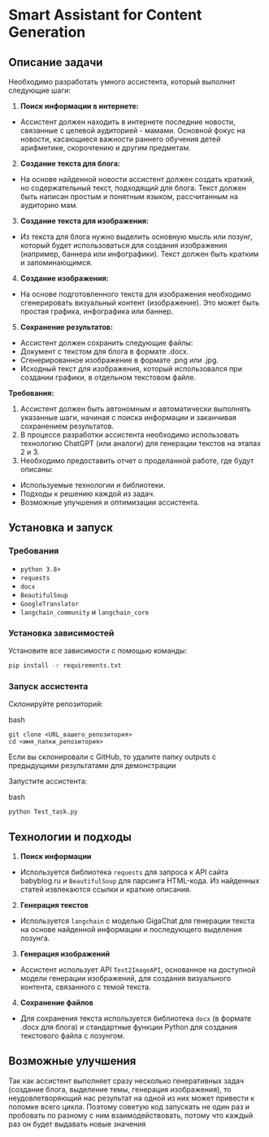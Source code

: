 # Smart Assistant for Content Generation

## Описание задачи

Необходимо разработать умного ассистента, который выполнит следующие шаги:

1. **Поиск информации в интернете:**
- Ассистент должен находить в интернете последние новости, связанные с целевой аудиторией - мамами. Основной фокус на новости, касающиеся важности раннего обучения детей арифметике, скорочтению и другим предметам.

2. **Создание текста для блога:**
- На основе найденной новости ассистент должен создать краткий, но содержательный текст, подходящий для блога. Текст должен быть написан простым и понятным языком, рассчитанным на аудиторию мам.

3. **Создание текста для изображения:**
- Из текста для блога нужно выделить основную мысль или лозунг, который будет использоваться для создания изображения (например, баннера или инфографики). Текст должен быть кратким и запоминающимся.

4. **Создание изображения:**
- На основе подготовленного текста для изображения необходимо сгенерировать визуальный контент (изображение). Это может быть простая графика, инфографика или баннер.

5. **Сохранение результатов:**
- Ассистент должен сохранить следующие файлы:
- Документ с текстом для блога в формате .docx.
- Сгенерированное изображение в формате .png или .jpg.
- Исходный текст для изображения, который использовался при создании графики, в отдельном текстовом файле.

**Требования:**

1. Ассистент должен быть автономным и автоматически выполнять указанные шаги, начиная с поиска информации и заканчивая сохранением результатов.
2. В процессе разработки ассистента необходимо использовать технологию ChatGPT (или аналоги) для генерации текстов на этапах 2 и 3.
3. Необходимо предоставить отчет о проделанной работе, где будут описаны:
- Используемые технологии и библиотеки.
- Подходы к решению каждой из задач.
- Возможные улучшения и оптимизации ассистента.

## Установка и запуск

### Требования

- `python 3.8+`
- `requests`
- `docx`
- `BeautifulSoup`
- `GoogleTranslator`
- `langchain_community` и `langchain_core`

### Установка зависимостей

Установите все зависимости с помощью команды:
```bash
pip install -r requirements.txt
```



### Запуск ассистента
Склонируйте репозиторий:

bash
```
git clone <URL_вашего_репозитория>
cd <имя_папки_репозитория>
```
Если вы склонировали с GitHub, то удалите папку outputs с предыдущими результатами для демонстрации 

Запустите ассистента:

bash
```
python Test_task.py
```

## Технологии и подходы
1. **Поиск информации**
- Используется библиотека `requests` для запроса к API сайта babyblog.ru и `BeautifulSoup` для парсинга HTML-кода. Из найденных статей извлекаются ссылки и краткие описания.

2. **Генерация текстов**
- Используется `langchain` с моделью GigaChat для генерации текста на основе найденной информации и последующего выделения лозунга.

3. **Генерация изображений**
- Ассистент использует API `Text2ImageAPI`, основанное на доступной модели генерации изображений, для создания визуального контента, связанного с темой текста.

4. **Сохранение файлов**
- Для сохранения текста используется библиотека `docx` (в формате .docx для блога) и стандартные функции Python для создания текстового файла с лозунгом.


## Возможные улучшения

Так как ассистент выполняет сразу несколько генеративных задач (создание блога, выделение темы, генерация изображения), то неудовлетворяющий нас результат на одной из них может привести к поломке всего цикла. Поэтому советую код запускать не один раз и пробовать по разному с ним взаимодействовать, потому что каждый раз он будет выдавать новые значения
